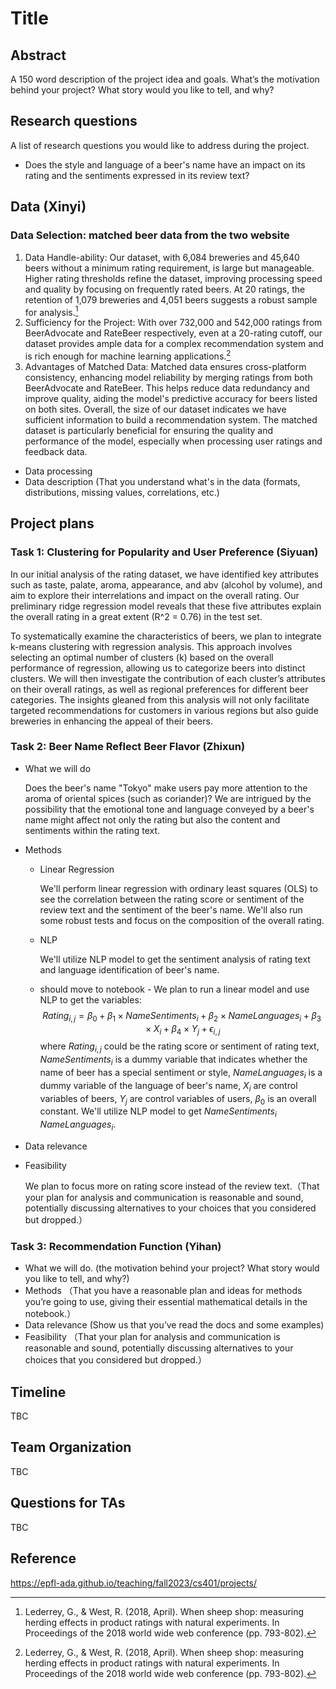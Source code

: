 # Title
## Abstract
A 150 word description of the project idea and goals. What’s the motivation behind your project? What story would you like to tell, and why?

## Research questions
A list of research questions you would like to address during the project.
- Does the style and language of a beer's name have an impact on its rating and the sentiments expressed in its review text?
  
## Data (Xinyi)
### Data Selection: matched beer data from the two website
1.	Data Handle-ability: Our dataset, with 6,084 breweries and 45,640 beers without a minimum rating requirement, is large but manageable. Higher rating thresholds refine the dataset, improving processing speed and quality by focusing on frequently rated beers. At 20 ratings, the retention of 1,079 breweries and 4,051 beers suggests a robust sample for analysis.[^1]
2.	Sufficiency for the Project: With over 732,000 and 542,000 ratings from BeerAdvocate and RateBeer respectively, even at a 20-rating cutoff, our dataset provides ample data for a complex recommendation system and is rich enough for machine learning applications.[^1]
3.	Advantages of Matched Data: Matched data ensures cross-platform consistency, enhancing model reliability by merging ratings from both BeerAdvocate and RateBeer. This helps reduce data redundancy and improve quality, aiding the model's predictive accuracy for beers listed on both sites.
Overall, the size of our dataset indicates we have sufficient information to build a recommendation system. The matched dataset is particularly beneficial for ensuring the quality and performance of the model, especially when processing user ratings and feedback data.

- Data processing
- Data description (That you understand what's in the data (formats, distributions, missing values, correlations, etc.)

## Project plans
### Task 1: Clustering for Popularity and User Preference (Siyuan)
In our initial analysis of the rating dataset, we have identified key attributes such as taste, palate, aroma, appearance, and abv (alcohol by volume), and aim to explore their interrelations and impact on the overall rating. Our preliminary ridge regression model reveals that these five attributes explain the overall rating in a great extent (R^2 = 0.76) in the test set.

To systematically examine the characteristics of beers, we plan to integrate k-means clustering with regression analysis. This approach involves selecting an optimal number of clusters (k) based on the overall performance of regression, allowing us to categorize beers into distinct clusters. We will then investigate the contribution of each cluster’s attributes on their overall ratings, as well as regional preferences for different beer categories. The insights gleaned from this analysis will not only facilitate targeted recommendations for customers in various regions but also guide breweries in enhancing the appeal of their beers.

### Task 2: Beer Name Reflect Beer Flavor (Zhixun)
- What we will do

  Does the beer's name "Tokyo" make users pay more attention to the aroma of oriental spices (such as coriander)? We are intrigued by the possibility that the emotional tone and language conveyed by a beer's name might affect not only the rating but also the content and sentiments within the rating text.
- Methods
  - Linear Regression

    We'll perform linear regression with ordinary least squares (OLS) to see the correlation between the rating score or sentiment of the review text and the sentiment of the beer's name. We'll also run some robust tests and focus on the composition of the overall rating.
  - NLP

    We'll utilize NLP model to get the sentiment analysis of rating text and language identification of beer's name.
  - should move to notebook - We plan to run a linear model and use NLP to get the variables:
$$Rating_{i,j} = \beta_0 + \beta_1 \times NameSentiments_i + \beta_2 \times NameLanguages_i + \beta_3 \times X_i+ \beta_4 \times Y_j +\epsilon_{i,j}$$
where $Rating_{i,j}$ could be the rating score or sentiment of rating text, $NameSentiments_i$ is a dummy variable that indicates whether the name of beer has a special sentiment or style, $NameLanguages_i$ is a dummy variable of the language of beer's name, $X_i$ are control variables of beers, $Y_j$ are control variables of users, $\beta_0$ is an overall constant. We'll utilize NLP model to get $NameSentiments_i$  $NameLanguages_i$.

- Data  relevance

- Feasibility

  We plan to focus more on rating score instead of the review text.（That your plan for analysis and communication is reasonable and sound, potentially discussing alternatives to your choices that you considered but dropped.）

### Task 3: Recommendation Function (Yihan)
- What we will do. (the motivation behind your project? What story would you like to tell, and why?)
- Methods （That you have a reasonable plan and ideas for methods you’re going to use, giving their essential mathematical details in the notebook.）
- Data relevance (Show us that you’ve read the docs and some examples)
- Feasibility （That your plan for analysis and communication is reasonable and sound, potentially discussing alternatives to your choices that you considered but dropped.）

## Timeline
TBC

## Team Organization
TBC

## Questions for TAs
TBC

## Reference
[^1]: Lederrey, G., & West, R. (2018, April). When sheep shop: measuring herding effects in product ratings with natural experiments. In Proceedings of the 2018 world wide web conference (pp. 793-802).


https://epfl-ada.github.io/teaching/fall2023/cs401/projects/
